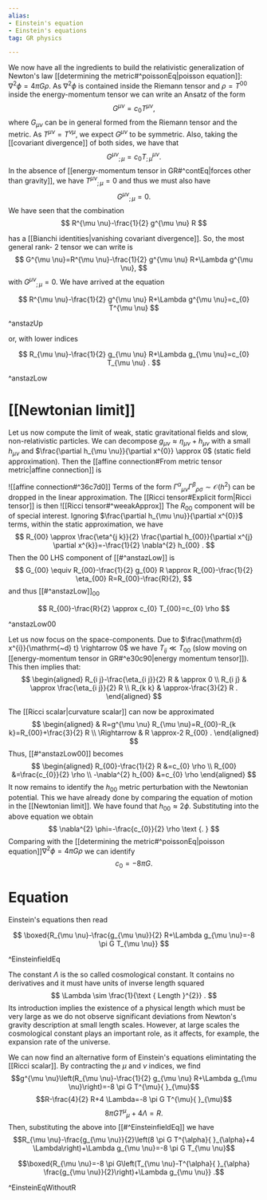 ```yaml
---
alias:
- Einstein's equation
- Einstein's equations
tag: GR physics

---
```


We now have all the ingredients to build the relativistic generalization of Newton's law [[determining the metric#^poissonEq|poisson equation]]: $\nabla^{2} \phi=4 \pi G \rho$. As $\nabla^{2} \phi$ is contained inside the Riemann tensor and $\rho=T^{00}$ inside the energy-momentum tensor we can write an Ansatz of the form
$$
G^{\mu \nu}=c_{0} T^{\mu \nu},
$$
where $G_{\mu \nu}$ can be in general formed from the Riemann tensor and the metric. As $T^{\mu \nu}=T^{\nu \mu}$, we expect $G^{\mu \nu}$ to be symmetric. Also, taking the [[covariant divergence]] of both sides, we have that
$$
G^{\mu \nu}{ }_{; \mu}=c_{0} T_{; \mu}^{\mu \nu} .
$$
In the absence of [[energy-momentum tensor in GR#^contEq|forces other than gravity]], we have $T^{\mu \nu}{}_{; \mu}=0$ and thus we must also have
$$
G^{\mu \nu}{ }_{; \mu}=0 .
$$
We have seen that the combination
$$
R^{\mu \nu}-\frac{1}{2} g^{\mu \nu} R
$$

has a [[Bianchi identities|vanishing covariant divergence]]. So, the most general rank- 2 tensor we can write is
$$
G^{\mu \nu}=R^{\mu \nu}-\frac{1}{2} g^{\mu \nu} R+\Lambda g^{\mu \nu},
$$
with $G^{\mu \nu}{ }_{; \mu}=0$. We have arrived at the equation

$$
R^{\mu \nu}-\frac{1}{2} g^{\mu \nu} R+\Lambda g^{\mu \nu}=c_{0} T^{\mu \nu}
$$

^anstazUp

or, with lower indices

$$
R_{\mu \nu}-\frac{1}{2} g_{\mu \nu} R+\Lambda g_{\mu \nu}=c_{0} T_{\mu \nu} .
$$

^anstazLow



# [[Newtonian limit]]

Let us now compute the limit of weak, static gravitational fields and slow, non-relativistic particles. We can decompose $g_{\mu \nu} \approx \eta_{\mu \nu}+h_{\mu \nu}$ with a small $h_{\mu \nu}$ and $\frac{\partial h_{\mu \nu}}{\partial x^{0}} \approx 0$ (static field approximation). Then the [[affine connection#From metric tensor metric|affine connection]] is


![[affine connection#^36c7d0]]
Terms of the form $\Gamma^{\alpha}{ }_{\mu \nu} \Gamma^{\beta}{ }_{\rho \sigma} \sim \mathcal{O}\left(h^{2}\right)$ can be dropped in the linear approximation. The [[Ricci tensor#Explicit form|Ricci tensor]] is then
![[Ricci tensor#^weeakApprox]]
The $R_{00}$ component will be of special interest. Ignoring $\frac{\partial h_{\mu \nu}}{\partial x^{0}}$ terms, within the static approximation, we have
$$
R_{00} \approx \frac{\eta^{j k}}{2} \frac{\partial h_{00}}{\partial x^{j} \partial x^{k}}=-\frac{1}{2} \nabla^{2} h_{00} .
$$
Then the $00$ LHS component of [[#^anstazLow]] is
$$
G_{00} \equiv R_{00}-\frac{1}{2} g_{00} R \approx R_{00}-\frac{1}{2} \eta_{00} R=R_{00}-\frac{R}{2},
$$
and thus [[#^anstazLow]]$_{00}$

$$
R_{00}-\frac{R}{2} \approx c_{0} T_{00}=c_{0} \rho
$$

^anstazLow00

Let us now focus on the space-components. Due to $\frac{\mathrm{d} x^{i}}{\mathrm{~d} t} \rightarrow 0$ we have $T_{i j} \ll T_{00}$ (slow moving on [[energy-momentum tensor in GR#^e30c90|energy momentum tensor]]). This then implies that:
$$
\begin{aligned}
R_{i j}-\frac{\eta_{i j}}{2} R & \approx 0 \\
R_{i j} & \approx \frac{\eta_{i j}}{2} R \\
R_{k k} & \approx-\frac{3}{2} R .
\end{aligned}
$$

The [[Ricci scalar|curvature scalar]] can now be approximated
$$
\begin{aligned}
& R=g^{\mu \nu} R_{\mu \nu}=R_{00}-R_{k k}=R_{00}+\frac{3}{2} R \\
\Rightarrow & R \approx-2 R_{00} .
\end{aligned}
$$
Thus, [[#^anstazLow00]] becomes
$$
\begin{aligned}
R_{00}-\frac{1}{2} R &=c_{0} \rho \\
R_{00} &=\frac{c_{0}}{2} \rho \\
-\nabla^{2} h_{00} &=c_{0} \rho
\end{aligned}
$$
It now remains to identify the $h_{00}$ metric perturbation with the Newtonian potential. This we have already done by comparing the equation of motion in the [[Newtonian limit]]. We have found that $h_{00} \approx 2 \phi$. Substituting into the above equation we obtain
$$
\nabla^{2} \phi=-\frac{c_{0}}{2} \rho \text {. }
$$
Comparing with the [[determining the metric#^poissonEq|poisson equation]]$\nabla^{2} \phi=4 \pi G \rho$ we can identify
$$
c_{0}=-8 \pi G .
$$

# Equation
Einstein's equations then read

$$
\boxed{R_{\mu \nu}-\frac{g_{\mu \nu}}{2} R+\Lambda g_{\mu \nu}=-8 \pi G T_{\mu \nu}}
$$

^EinsteinfieldEq

The constant $\Lambda$ is the so called cosmological constant. It contains no derivatives and it must have units of inverse length squared
$$
\Lambda \sim \frac{1}{\text { Length }^{2}} .
$$
Its introduction implies the existence of a physical length which must be very large as we do not observe significant deviations from Newton's gravity description at small length scales. However, at large scales the cosmological constant plays an important role, as it affects, for example, the expansion rate of the universe.

We can now find an alternative form of Einstein's equations elimintating the  [[Ricci scalar]]. By contracting the $\mu$ and $\nu$ indices, we find
    $$g^{\mu \nu}\left(R_{\mu \nu}-\frac{1}{2} g_{\mu \nu} R+\Lambda g_{\mu \nu}\right)=-8 \pi G T^{\mu}{ }_{\mu}$$ 
    $$R-\frac{4}{2} R+4 \Lambda=-8 \pi G T^{\mu}{ }_{\mu}$$
    $$8 \pi G T^{\mu}{ }_{\mu}+4 \Lambda=R .$$ 
Then, substituting the above into [[#^EinsteinfieldEq]] we have $$R_{\mu \nu}-\frac{g_{\mu \nu}}{2}\left(8 \pi G T^{\alpha}{ }_{\alpha}+4 \Lambda\right)+\Lambda g_{\mu \nu}=-8 \pi G T_{\mu \nu}$$

$$\boxed{R_{\mu \nu}=-8 \pi G\left(T_{\mu \nu}-T^{\alpha}{ }_{\alpha} \frac{g_{\mu \nu}}{2}\right)+\Lambda g_{\mu \nu}} .$$

^EinsteinEqWithoutR